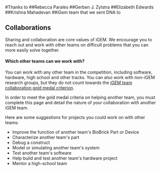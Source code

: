#Thanks to
##Rebecca Parales
##Gerben J. Zylstra
##Elizabeth Edwards
##Krishna Mahadevan
##iGem team that we sent DNA to




## Collaborations

Sharing and collaboration are core values of iGEM. We encourage you to reach out
and work with other teams on difficult problems that you can more easily solve
together.

#### Which other teams can we work with?

You can work with any other team in the competition, including software,
hardware, high school and other tracks. You can also work with non-iGEM research
groups, but they do not count towards the [iGEM team collaboration gold medal
criterion](http://2015.igem.org/Judging/Awards#Medals).

In order to meet the gold medal criteria on helping another team, you must
complete this page and detail the nature of your collaboration with another iGEM
team.

Here are some suggestions for projects you could work on with other teams:

* Improve the function of another team's BioBrick Part or Device
* Characterize another team's part
* Debug a construct
* Model or simulating another team's system
* Test another team's software
* Help build and test another team's hardware project
* Mentor a high-school team
